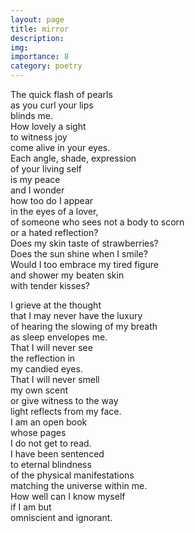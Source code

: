 ```yaml
---
layout: page
title: mirror
description: 
img:
importance: 8
category: poetry
---
```


The quick flash of pearls <br/>
as you curl your lips <br/>
blinds me. <br/>
How lovely a sight <br/>
to witness joy <br/>
come alive in your eyes. <br/>
Each angle, shade, expression <br/>
of your living self <br/>
is my peace <br/>
and I wonder <br/>
how too do I appear <br/>
in the eyes of a lover, <br/>
of someone who sees not a body to scorn <br/>
or a hated reflection? <br/>
Does my skin taste of strawberries? <br/>
Does the sun shine when I smile? <br/>
Would I too embrace my tired figure <br/>
and shower my beaten skin <br/>
with tender kisses?

I grieve at the thought <br/>
that I may never have the luxury <br/>
of hearing the slowing of my breath <br/>
as sleep envelopes me. <br/>
That I will never see <br/>
the reflection in <br/>
my candied eyes. <br/>
That I will never smell <br/>
my own scent <br/>
or give witness to the way <br/>
light reflects from my face. <br/>
I am an open book <br/>
whose pages <br/>
I do not get to read. <br/>
I have been sentenced <br/>
to eternal blindness <br/>
of the physical manifestations <br/>
matching the universe within me. <br/>
How well can I know myself <br/>
if I am but <br/>
omniscient and ignorant.